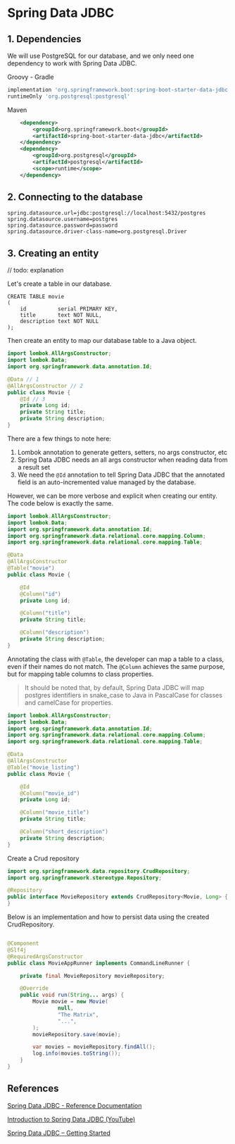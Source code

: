 # Spring Data JDBC

## 1. Dependencies

We will use PostgreSQL for our database, and we only need one dependency to work with Spring Data JDBC.

Groovy - Gradle

```groovy
implementation 'org.springframework.boot:spring-boot-starter-data-jdbc'
runtimeOnly 'org.postgresql:postgresql'
```

Maven

```xml
    <dependency>
        <groupId>org.springframework.boot</groupId>
        <artifactId>spring-boot-starter-data-jdbc</artifactId>
    </dependency>
    <dependency>
        <groupId>org.postgresql</groupId>
        <artifactId>postgresql</artifactId>
        <scope>runtime</scope>
    </dependency>
```

## 2. Connecting to the database

```properties
spring.datasource.url=jdbc:postgresql://localhost:5432/postgres
spring.datasource.username=postgres
spring.datasource.password=password
spring.datasource.driver-class-name=org.postgresql.Driver
```

## 3. Creating an entity

// todo: explanation

Let's create a table in our database.

```postgresql
CREATE TABLE movie
(
    id          serial PRIMARY KEY,
    title       text NOT NULL,
    description text NOT NULL
);
```

Then create an entity to map our database table to a Java object.

```java
import lombok.AllArgsConstructor;
import lombok.Data;
import org.springframework.data.annotation.Id;

@Data // 1
@AllArgsConstructor // 2
public class Movie {
    @Id // 3
    private Long id;
    private String title;
    private String description;
}
```

There are a few things to note here:

1. Lombok annotation to generate getters, setters, no args constructor, etc
2. Spring Data JDBC needs an all args constructor when reading data from a result set
3. We need the `@Id` annotation to tell Spring Data JDBC that the annotated field
   is an auto-incremented value managed by the database.

However, we can be more verbose and explicit when creating our entity.
The code below is exactly the same.

```java
import lombok.AllArgsConstructor;
import lombok.Data;
import org.springframework.data.annotation.Id;
import org.springframework.data.relational.core.mapping.Column;
import org.springframework.data.relational.core.mapping.Table;

@Data
@AllArgsConstructor
@Table("movie")
public class Movie {

    @Id
    @Column("id")
    private Long id;

    @Column("title")
    private String title;

    @Column("description")
    private String description;
}
```

Annotating the class with `@Table`, the developer can map a table to a class,
even if their names do not match. The `@Column` achieves the same purpose,
but for mapping table columns to class properties.

> It should be noted that, by default, Spring Data JDBC will map postgres identifiers in snake_case to Java in
> PascalCase for classes and camelCase for properties.

```java
import lombok.AllArgsConstructor;
import lombok.Data;
import org.springframework.data.annotation.Id;
import org.springframework.data.relational.core.mapping.Column;
import org.springframework.data.relational.core.mapping.Table;

@Data
@AllArgsConstructor
@Table("movie_listing")
public class Movie {

    @Id
    @Column("movie_id")
    private Long id;

    @Column("movie_title")
    private String title;

    @Column("short_description")
    private String description;
}
```

Create a Crud repository

```java
import org.springframework.data.repository.CrudRepository;
import org.springframework.stereotype.Repository;

@Repository
public interface MovieRepository extends CrudRepository<Movie, Long> {
}
```

Below is an implementation and how to persist data using the created CrudRepository.

```java

@Component
@Slf4j
@RequiredArgsConstructor
public class MovieAppRunner implements CommandLineRunner {

    private final MovieRepository movieRepository;

    @Override
    public void run(String... args) {
        Movie movie = new Movie(
                null,
                "The Matrix",
                "...",
        );
        movieRepository.save(movie);

        var movies = movieRepository.findAll();
        log.info(movies.toString());
    }
}
```

## References

[Spring Data JDBC - Reference Documentation](https://docs.spring.io/spring-data/jdbc/docs/current/reference/html)

[Introduction to Spring Data JDBC (YouTube)](https://www.youtube.com/watch?v=EaHlancPA14)

[Spring Data JDBC – Getting Started](https://thorben-janssen.com/spring-data-jdbc-getting-started)
